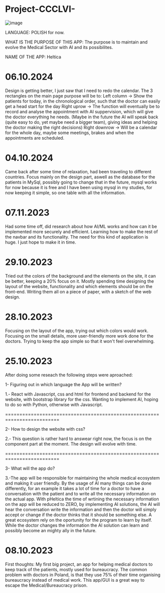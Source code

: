 # Project-CCCLVI-
![image](https://github.com/user-attachments/assets/02038469-29d5-41a4-a67d-c139b4825d46)


LANGUAGE: POLISH for now.

WHAT IS THE PURPOSE OF THIS APP:
The purpose is to maintain and evolve the Medical Sector with AI and its possibilites.

NAME OF THE APP:
Heltica

# 06.10.2024

Design is getting better, I just saw that I need to redo the calendar. The 3 rectangles on the main page purpose will
be to:
Left column -> Show the patients for today, in the chronological order, such that the doctor can easily get a head start for the day
Right uprow -> The function will eventually be to record and analyse the appointment with AI suppervision, which
will give the doctor everything he needs. (Maybe in the future the AI will speak back (quite easy to do, yet maybe need a bigger team), giving ideas and helping the doctor making the right decisions)
Right downrow -> Will be a calendar for the whole day, maybe some meetings, brakes and when the appointments are scheduled.

# 04.10.2024

Came back after some time of relaxation, had been traveling to different countries. Focus mainly on the design part,
aswell as the database for the patients in MySql, possibly going to change that in the future, mysql works for now
because it is free and I have been using mysql in my studies, for now keeping it simple, so one table with all the
information.

# 07.11.2023

Had some time off, did research about how AI/ML works and how can it be implemented more securely and efficient.
Learning how to make the rest of the navbar and its functionality. The need for this kind of application is huge.
I just hope to make it in time.

# 29.10.2023

Tried out the colors of the background and the elements on the site, it can be better, keeping a 20% focus on it.
Mostly spending time designing the layout of the website, functionality and which elements should be on the front-end.
Writing them all on a piece of paper, with a sketch of the web design.

# 28.10.2023

Focusing on the layout of the app, trying out which colors would work.
Focusing on the small details, more user-friendly more work done for the doctors.
Trying to keep the app simple so that it won't feel overwhelming.

# 25.10.2023

After doing some reseach the following steps were aproached:

1- Figuring out in which language the App will be written?

1.- React with Javascript, css and html for frontend and backend for the website, with bootstrap library for the css.
Wanting to implement AI, hoping to do so with Python, otherwise with Javascript.

=========================================================================

2- How to design the website with css?

2.- This question is rather hard to answear right now, the focus is on the component part at the moment.
The design will evolve with time.

=========================================================================

3- What will the app do?

3.-The app will be responsible for maintaining the whole medical ecosystem and making it user friendly.
By the usage of AI many things can be done differently, for an example it takes a lot of time for a
doctor to have a conversation with the patient and to write all the necessary information on the actual app.
With pHeltica the time of wrtining the necessary information on the app will be reduced to ZERO, by implementing
AI solutions, the AI will hear the conversation write the information and then the doctor will simply accept or
change if the doctor thinks that it should be something else.
A great ecosystem rely on the oportunity for the program to learn by itself. While the doctor changes the information
the AI solution can learn and possibly become an mighty ally in the future.

# 08.10.2023

First thoughts:
My first big project, an app for helping medical doctors to keep track of the patients, mostly used for bureaucracy.
The common problem with doctors in Poland, is that they use 75% of their time organising bureaucracy instead of medical work.
This app/GUI is a great way to escape the Medical/Bureaucracy prison.
